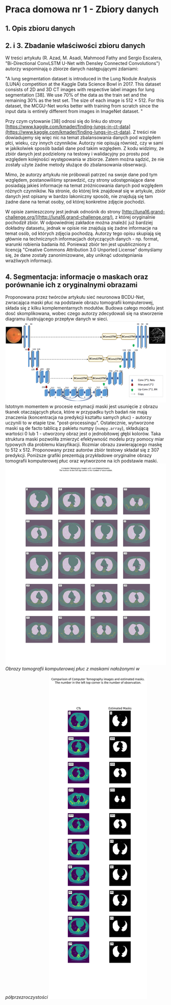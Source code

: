 # Praca domowa nr 1 - Zbiory danych
## 1. Opis zbioru danych


## 2. i 3. Zbadanie właściwości zbioru danych
W treści artykułu (R. Azad, M. Asadi, Mahmood Fathy and Sergio Escalera, "Bi-Directional ConvLSTM U-Net with Densley Connected Convolutions") autorzy wspominają o zbiorze danych następującymi zdaniami:

"A lung segmentation dataset is introduced in the Lung Nodule Analysis (LUNA) competition at the Kaggle Data Science Bowl in 2017. This dataset consists of 2D and 3D CT images with respective label images for lung segmentation [38]. We use 70% of the data as the train set and the remaining 30% as the test set. The size of each image is 512 × 512. For this dataset, the MCGU-Net works better with training from scratch since the input data is entirely different from images in ImageNet dataset. "

Przy czym cytowanie [38] odnosi się do linku do strony [https://www.kaggle.com/kmader/finding-lungs-in-ct-data](https://www.kaggle.com/kmader/finding-lungs-in-ct-data). Z treści nie dowiadujemy się więc nic na temat zbalansowania danych pod względem płci, wieku, czy innych czynników. Autorzy nie opisują również, czy w sami w jakikolwiek sposób badali dane pod takim względem. Z kodu widzimy, że zbiór danych jest podzielony na testowy i walidacyjny po prostu pod względem kolejności występowania w zbiorze. Zatem można sądzić, że nie zostały użyte żadne metody służące do zbalansowania obserwacji.

Mimo, że autorzy artykułu nie próbowali patrzeć na swoje dane pod tym względem, postanowiliśmy sprawdzić, czy strony udostępniające dane posiadają jakieś informacje na temat zróżnicowania danych pod względem różnych czynników. Na stronie, do której link znajdował się w artykule, zbiór danych jest opisany w bardzo lakoniczny sposób, nie znajdują się tam żadne dane na temat osoby, od której konkretne zdjęcie pochodzi.

W opisie zamieszczony jest jednak odnośnik do strony [http://luna16.grand-challenge.org/](http://luna16.grand-challenge.org/), z której oryginalnie pochodził zbiór. W odpowiedniej zakładce można znaleźć już bardziej dokładny datasetu, jednak w opisie nie znajdują się żadne informacje na temat osób, od których zdjęcia pochodzą. Autorzy tego opisu skupiają się głównie na technicznych informacjach dotyczących danych - np. format, warunki robienia badania itd. Ponieważ zbiór ten jest upubliczniony z licencją "Creative Commons Attribution 3.0 Unported License" domyślamy się, że dane zostały zanonimizowane, aby uniknąć udostępniania wrażliwych informacji.  

## 4. Segmentacja: informacje o maskach oraz porównanie ich z oryginalnymi obrazami

Proponowana przez twórców artykułu sieć neuronowa  BCDU-Net, zwracająca maski płuc na podstawie obrazu tomografii komputerowej, składa się z kilku komplementarnych modułów. Budowa całego modelu jest dosć skomplikowana, wobec czego autorzy zdecydowali się na stworzenie diagramu ilustrującego przepływ danych w sieci.  ![Architektura sieci neuronowej BCDU-Net](bcdunet.png)
Istotnym momentem w procesie estymacji maski jest usunięcie z obrazu tkanek otaczających płuca, które w przypadku tych badań nie mają znaczenia (koncentracja na predykcji kształtu samych płuc) - autorzy uczynili to w etapie tzw. "post-processingu". Ostatecznie, wytworzone maski są de facto tablicą z pakietu numpy (`numpy.array`), składującą wartości 0 lub 1 - utworzony obraz jest o jednobitowej głębi kolorów. Taka struktura maski pozwoliła zmierzyć efektywność modelu przy pomocy miar typowych dla problemu klasyfikacji. Rozmiar obrazu zawierającego maskę to 512 x 512. Proponowany przez autorów zbiór testowy składał się z 307 predykcji. Poniższe grafiki prezentują przykładowe oryginalne obrazy tomografii komputerowej płuc oraz wytworzone na ich podstawie maski.
![Obrazy tomografii komputerowej płuc z maskami nałożonymi w półprzezroczystości](./CT_Est_transparent.png)
*Obrazy tomografii komputerowej płuc z maskami nałożonymi w półprzezroczystości*
![Porównanie obrazów tomografii komputerowej płuc z wytworzonymi maskami](./CT_Estimated.png)

